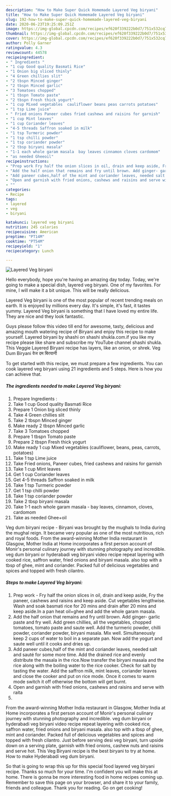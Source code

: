 ```yaml
---
description: "How to Make Super Quick Homemade Layered Veg biryani"
title: "How to Make Super Quick Homemade Layered Veg biryani"
slug: 192-how-to-make-super-quick-homemade-layered-veg-biryani
date: 2020-06-23T19:25:09.251Z
image: https://img-global.cpcdn.com/recipes/ef620f339222b0d7/751x532cq70/layered-veg-biryani-recipe-main-photo.jpg
thumbnail: https://img-global.cpcdn.com/recipes/ef620f339222b0d7/751x532cq70/layered-veg-biryani-recipe-main-photo.jpg
cover: https://img-global.cpcdn.com/recipes/ef620f339222b0d7/751x532cq70/layered-veg-biryani-recipe-main-photo.jpg
author: Polly Garner
ratingvalue: 4.3
reviewcount: 44578
recipeingredient:
- " Ingredients "
- "1 cup Good quality Basmati Rice"
- "1 Onion big sliced thinly"
- "4 Green chillies slit"
- "2 tbspn Minced ginger"
- "2 tbspn Minced garlic"
- "3 Tomatoes chopped"
- "1 tbspn Tomato paste"
- "2 tbspn Fresh thick yogurt"
- "1 cup Mixed vegetables  cauliflower beans peas carrots potatoes"
- "1 tsp Lime juice"
- " Fried onions Paneer cubes fried cashews and raisins for garnish"
- "1 cup Mint leaves"
- "1 cup Coriander leaves"
- "4-5 threads Saffron soaked in milk"
- "1 tsp Turmeric powder"
- "1 tsp chilli powder"
- "1 tsp coriander powder"
- "2 tbsp biryani masala"
- "1-1 each whole garam masala  bay leaves cinnamon cloves cardomom"
- "as needed Gheeoil"
recipeinstructions:
- "Prep work Fry half the onion slices in oil, drain and keep aside, Fry the paneer, cashews and raisins and keep aside. Cut vegetables lengthwise. Wash and soak basmati rice for 20 mins and drain after 20 mins and keep aside.In a pan heat oil+ghee and add the whole garam masala."
- "Add the half onion that remains and fry until brown. Add ginger- garlic paste and fry well. Add green chillies, all the vegetables, chopped tomatoes, tomato paste and saute well. Add the turmeric powder, chilli powder, coriander powder, biryani masala. Mix well. Simultaneously keep 2 cups of water to boil in a separate pan. Now add the yogurt and saute well until it cooks and dries up."
- "Add paneer cubes,half of the mint and coriander leaves, needed salt and sauté for some more time. Add the drained rice and evenly distribute the masala in the rice.Now transfer the biryani masala and the rice along with the boiling water to the rice cooker. Check for salt by tasting the water. Add the saffron milk, mint leaves, coriander leaves and close the cooker and put on rice mode. Once it comes to warm mode switch it off otherwise the bottom will get burnt."
- "Open and garnish with fried onions, cashews and raisins and serve with raita"
- ""
categories:
- Recipe
tags:
- layered
- veg
- biryani

katakunci: layered veg biryani 
nutrition: 245 calories
recipecuisine: American
preptime: "PT14M"
cooktime: "PT54M"
recipeyield: "1"
recipecategory: Lunch

---
```



![Layered Veg biryani](https://img-global.cpcdn.com/recipes/ef620f339222b0d7/751x532cq70/layered-veg-biryani-recipe-main-photo.jpg)

Hello everybody, hope you're having an amazing day today. Today, we're going to make a special dish, layered veg biryani. One of my favorites. For mine, I will make it a bit unique. This will be really delicious.

Layered Veg biryani is one of the most popular of recent trending meals on earth. It is enjoyed by millions every day. It's simple, it's fast, it tastes yummy. Layered Veg biryani is something that I have loved my entire life. They are nice and they look fantastic.

Guys please follow this video till end for awesome, tasty, delicious and amazing mouth watering recipe of Biryani and enjoy this recipe to make yourself. Layered biryani by shashi on shashi shukla.com.if you like my recipe please like share and subscribe my YouTube channel shashi shukla. This Veggie Layered Biryani recipe has layers, like an onion, or shrek. Veg Dum Biryani वेज दम बिरयानी


To get started with this recipe, we must prepare a few ingredients. You can cook layered veg biryani using 21 ingredients and 5 steps. Here is how you can achieve that.

<!--inarticleads1-->

##### The ingredients needed to make Layered Veg biryani:

1. Prepare  Ingredients :
1. Take 1 cup Good quality Basmati Rice
1. Prepare 1 Onion big sliced thinly
1. Take 4 Green chillies slit
1. Take 2 tbspn Minced ginger
1. Make ready 2 tbspn Minced garlic
1. Take 3 Tomatoes chopped
1. Prepare 1 tbspn Tomato paste
1. Prepare 2 tbspn Fresh thick yogurt
1. Make ready 1 cup Mixed vegetables  (cauliflower, beans, peas, carrots, potatoes)
1. Take 1 tsp Lime juice
1. Take  Fried onions, Paneer cubes, fried cashews and raisins for garnish
1. Take 1 cup Mint leaves
1. Get 1 cup Coriander leaves
1. Get 4-5 threads Saffron soaked in milk
1. Take 1 tsp Turmeric powder
1. Get 1 tsp chilli powder
1. Take 1 tsp coriander powder
1. Take 2 tbsp biryani masala
1. Take 1-1 each whole garam masala - bay leaves, cinnamon, cloves, cardomom
1. Take as needed Ghee+oil


Veg dum biryani recipe - Biryani was brought by the mughals to India during the mughal reign. It became very popular as one of the most nutritious, rich and royal foods. From the award-winning Mother India restaurant in Glasgow, Mother India at Home incorporates a first person account of Monir&#39;s personal culinary journey with stunning photography and incredible. veg dum biryani or hyderabadi veg biryani video recipe repeat layering with cooked rice, saffron water, fried onions and biryani masala. also top with a tbsp of ghee, mint and coriander. Packed full of delicious vegetables and spices and topped with fresh cilantro. 

<!--inarticleads2-->

##### Steps to make Layered Veg biryani:

1. Prep work - Fry half the onion slices in oil, drain and keep aside, Fry the paneer, cashews and raisins and keep aside. Cut vegetables lengthwise. Wash and soak basmati rice for 20 mins and drain after 20 mins and keep aside.In a pan heat oil+ghee and add the whole garam masala.
1. Add the half onion that remains and fry until brown. Add ginger- garlic paste and fry well. Add green chillies, all the vegetables, chopped tomatoes, tomato paste and saute well. Add the turmeric powder, chilli powder, coriander powder, biryani masala. Mix well. Simultaneously keep 2 cups of water to boil in a separate pan. Now add the yogurt and saute well until it cooks and dries up.
1. Add paneer cubes,half of the mint and coriander leaves, needed salt and sauté for some more time. Add the drained rice and evenly distribute the masala in the rice.Now transfer the biryani masala and the rice along with the boiling water to the rice cooker. Check for salt by tasting the water. Add the saffron milk, mint leaves, coriander leaves and close the cooker and put on rice mode. Once it comes to warm mode switch it off otherwise the bottom will get burnt.
1. Open and garnish with fried onions, cashews and raisins and serve with raita
1. 


From the award-winning Mother India restaurant in Glasgow, Mother India at Home incorporates a first person account of Monir&#39;s personal culinary journey with stunning photography and incredible. veg dum biryani or hyderabadi veg biryani video recipe repeat layering with cooked rice, saffron water, fried onions and biryani masala. also top with a tbsp of ghee, mint and coriander. Packed full of delicious vegetables and spices and topped with fresh cilantro. Just before serving desi veg biryani, turn upside down on a serving plate, garnish with fried onions, cashew nuts and raisins and serve hot. This Veg Biryani recipe is the best biryani to try at home. How to make Hyderabadi veg dum biryani. 

So that is going to wrap this up for this special food layered veg biryani recipe. Thanks so much for your time. I'm confident you will make this at home. There is gonna be more interesting food in home recipes coming up. Remember to save this page on your browser, and share it to your family, friends and colleague. Thank you for reading. Go on get cooking!
